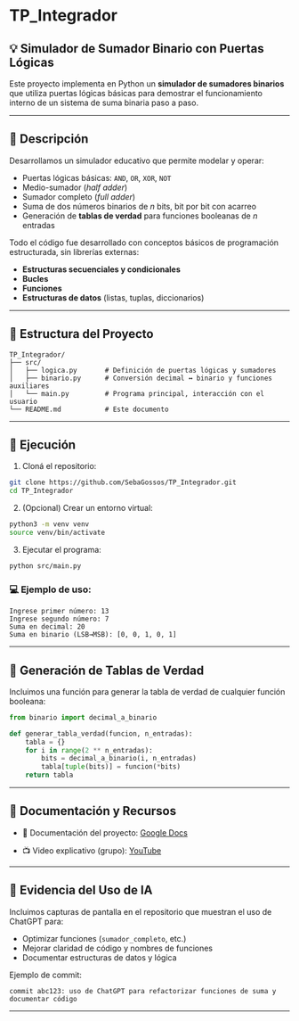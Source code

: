 # TP\_Integrador

## 💡 Simulador de Sumador Binario con Puertas Lógicas

Este proyecto implementa en Python un **simulador de sumadores binarios** que utiliza puertas lógicas básicas para demostrar el funcionamiento interno de un sistema de suma binaria paso a paso.

---

## 📘 Descripción

Desarrollamos un simulador educativo que permite modelar y operar:

* Puertas lógicas básicas: `AND`, `OR`, `XOR`, `NOT`
* Medio-sumador (*half adder*)
* Sumador completo (*full adder*)
* Suma de dos números binarios de *n* bits, bit por bit con acarreo
* Generación de **tablas de verdad** para funciones booleanas de *n* entradas

Todo el código fue desarrollado con conceptos básicos de programación estructurada, sin librerías externas:

* **Estructuras secuenciales y condicionales**
* **Bucles**
* **Funciones**
* **Estructuras de datos** (listas, tuplas, diccionarios)

---

## 📂 Estructura del Proyecto

```plaintext
TP_Integrador/
├── src/
│   ├── logica.py       # Definición de puertas lógicas y sumadores
│   ├── binario.py      # Conversión decimal ↔ binario y funciones auxiliares
│   └── main.py         # Programa principal, interacción con el usuario
└── README.md           # Este documento
```

---

## 🧪 Ejecución

1. Cloná el repositorio:

```bash
git clone https://github.com/SebaGossos/TP_Integrador.git
cd TP_Integrador
```

2. (Opcional) Crear un entorno virtual:

```bash
python3 -m venv venv
source venv/bin/activate
```

3. Ejecutar el programa:

```bash
python src/main.py
```

### 💻 Ejemplo de uso:

```plaintext
Ingrese primer número: 13
Ingrese segundo número: 7
Suma en decimal: 20
Suma en binario (LSB→MSB): [0, 0, 1, 0, 1]
```

---

## 🧮 Generación de Tablas de Verdad

Incluimos una función para generar la tabla de verdad de cualquier función booleana:

```python
from binario import decimal_a_binario

def generar_tabla_verdad(funcion, n_entradas):
    tabla = {}
    for i in range(2 ** n_entradas):
        bits = decimal_a_binario(i, n_entradas)
        tabla[tuple(bits)] = funcion(*bits)
    return tabla
```

---

## 📄 Documentación y Recursos

* 📘 Documentación del proyecto:
  [Google Docs](https://docs.google.com/document/d/1Iin5peslKSUow_U5qhhqIu6ZrIlZw7AVf-Vki0m72UA/edit?usp=sharing)

* 📺 Video explicativo (grupo):
  [YouTube](https://youtu.be/jAtkEcPUYUU/)

---

## 🤖 Evidencia del Uso de IA

Incluimos capturas de pantalla en el repositorio que muestran el uso de ChatGPT para:

* Optimizar funciones (`sumador_completo`, etc.)
* Mejorar claridad de código y nombres de funciones
* Documentar estructuras de datos y lógica

Ejemplo de commit:

```
commit abc123: uso de ChatGPT para refactorizar funciones de suma y documentar código
```

---
